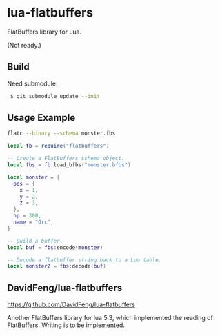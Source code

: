 # lua-flatbuffers
FlatBuffers library for Lua.

(Not ready.)

Build
------
Need submodule:
```sh
 $ git submodule update --init
```

Usage Example
--------------
```sh
flatc --binary --schema monster.fbs
```

```lua
local fb = require("flatbuffers")

-- Create a FlatBuffers schema object.
local fbs = fb.load_bfbs("monster.bfbs")

local monster = {
  pos = {
    x = 1,
    y = 2,
    z = 3,
  },
  hp = 300,
  name = "Orc",
}

-- Build a buffer.
local buf = fbs:encode(monster)

-- Decode a flatbuffer string back to a Lua table.
local monster2 = fbs:decode(buf)
```

DavidFeng/lua-flatbuffers
-------------------------
https://github.com/DavidFeng/lua-flatbuffers

Another FlatBuffers library for lua 5.3,
which implemented the reading of FlatBuffers.
Writing is to be implemented.

